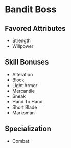 # Bandit Boss


## Favored Attributes
- Strength
- Willpower

## Skill Bonuses
- Alteration
- Block
- Light Armor
- Mercantile
- Sneak
- Hand To Hand
- Short Blade
- Marksman

## Specialization
- Combat